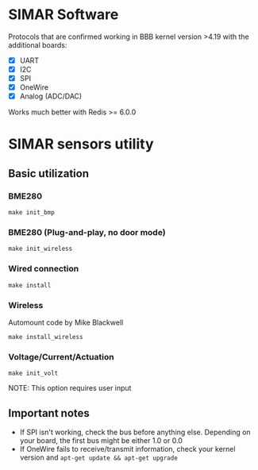 # SIMAR Software

Protocols that are confirmed working in BBB kernel version >4.19 with the additional boards:
- [x] UART
- [x] I2C
- [x] SPI
- [x] OneWire
- [x] Analog (ADC/DAC)

Works much better with Redis >= 6.0.0

# SIMAR sensors utility 

## Basic utilization

### BME280
``` 
make init_bmp
```

### BME280 (Plug-and-play, no door mode)
``` 
make init_wireless
```

### Wired connection
```
make install
``` 

### Wireless
Automount code by Mike Blackwell

```
make install_wireless
```

### Voltage/Current/Actuation
```
make init_volt
```

NOTE: This option requires user input

## Important notes
- If SPI isn't working, check the bus before anything else. Depending on your board, the first bus might be either 1.0 or 0.0
- If OneWire fails to receive/transmit information, check your kernel version and `apt-get update && apt-get upgrade`
